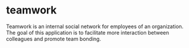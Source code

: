 # teamwork
Teamwork is an internal social network for employees of an organization. The goal of this application is to facilitate more interaction between colleagues and promote team bonding.
